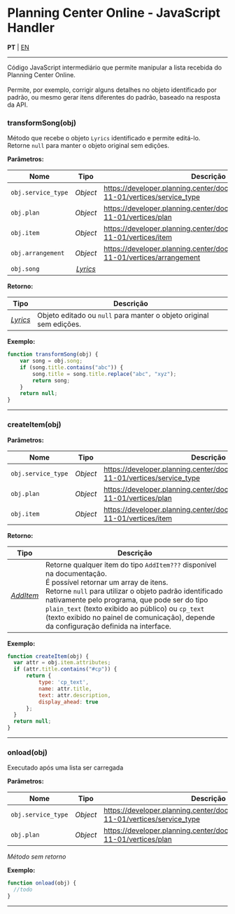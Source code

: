 # Planning Center Online - JavaScript Handler

**PT** | [EN](https://github.com/holyrics/Scripts/blob/main/i18n/en/PlanningCenterOnline_JavaScriptHandler.md)

---


Código JavaScript intermediário que permite manipular a lista recebida do Planning Center Online.<br> <br>Permite, por exemplo, corrigir alguns detalhes no objeto identificado por padrão, ou mesmo gerar itens diferentes do padrão, baseado na resposta da API.

### transformSong(obj)
Método que recebe o objeto `Lyrics` identificado e permite editá-lo.<br>Retorne `null` para manter o objeto original sem edições.

**Parâmetros:**

| Nome | Tipo  | Descrição |
| ---- | :---: | ------------|
| `obj.service_type` | _Object_ | <https://developer.planning.center/docs/#/apps/services/2018-11-01/vertices/service_type> |
| `obj.plan` | _Object_ | <https://developer.planning.center/docs/#/apps/services/2018-11-01/vertices/plan> |
| `obj.item` | _Object_ | <https://developer.planning.center/docs/#/apps/services/2018-11-01/vertices/item> |
| `obj.arrangement` | _Object_ | <https://developer.planning.center/docs/#/apps/services/2018-11-01/vertices/arrangement> |
| `obj.song` | _[Lyrics](https://github.com/holyrics/jslib#lyrics)_ |  |


**Retorno:**

| Tipo  | Descrição |
| :---: | ------------|
| _[Lyrics](https://github.com/holyrics/jslib#lyrics)_ | Objeto editado ou `null` para manter o objeto original sem edições. |


**Exemplo:**

```javascript
function transformSong(obj) {
    var song = obj.song;
    if (song.title.contains("abc")) {
        song.title = song.title.replace("abc", "xyz");
        return song;
    }
    return null;
}
```

---

### createItem(obj)
**Parâmetros:**

| Nome | Tipo  | Descrição |
| ---- | :---: | ------------|
| `obj.service_type` | _Object_ | <https://developer.planning.center/docs/#/apps/services/2018-11-01/vertices/service_type> |
| `obj.plan` | _Object_ | <https://developer.planning.center/docs/#/apps/services/2018-11-01/vertices/plan> |
| `obj.item` | _Object_ | <https://developer.planning.center/docs/#/apps/services/2018-11-01/vertices/item> |


**Retorno:**

| Tipo  | Descrição |
| :---: | ------------|
| _[AddItem](https://github.com/holyrics/jslib#additem)_ | Retorne qualquer item do tipo `AddItem???` disponível na documentação.<br>É possível retornar um array de itens.<br>Retorne `null` para utilizar o objeto padrão identificado nativamente pelo programa, que pode ser do tipo `plain_text` (texto exibido ao público) ou `cp_text` (texto exibido no painel de comunicação), depende da configuração definida na interface. |


**Exemplo:**

```javascript
function createItem(obj) {
  var attr = obj.item.attributes;
  if (attr.title.contains("#cp")) {
      return {
          type: 'cp_text',
          name: attr.title,
          text: attr.description,
          display_ahead: true
      };
  }
  return null;
}
```

---

### onload(obj)
Executado após uma lista ser carregada

**Parâmetros:**

| Nome | Tipo  | Descrição |
| ---- | :---: | ------------|
| `obj.service_type` | _Object_ | <https://developer.planning.center/docs/#/apps/services/2018-11-01/vertices/service_type> |
| `obj.plan` | _Object_ | <https://developer.planning.center/docs/#/apps/services/2018-11-01/vertices/plan> |


_Método sem retorno_

**Exemplo:**

```javascript
function onload(obj) {
  //todo
}
```

---